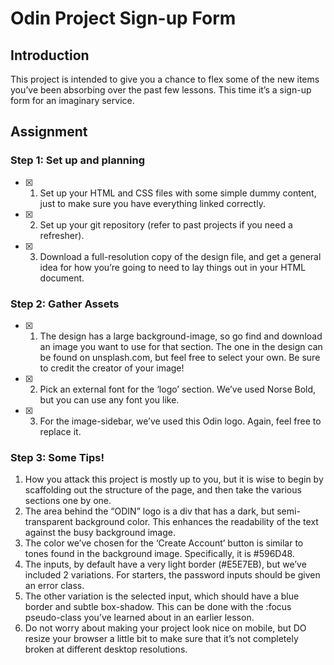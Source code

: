 # Odin Project Sign-up Form


## Introduction

This project is intended to give you a chance to flex some of the new items you’ve been absorbing over the past few lessons. This time it’s a sign-up form for an imaginary service.

## Assignment

### Step 1: Set up and planning

- [x] 1. Set up your HTML and CSS files with some simple dummy content, just to make sure you have everything linked correctly.
- [x] 2. Set up your git repository (refer to past projects if you need a refresher).
- [x] 3. Download a full-resolution copy of the design file, and get a general idea for how you’re going to need to lay things out in your HTML document.

### Step 2: Gather Assets

- [x] 1. The design has a large background-image, so go find and download an image you want to use for that section. The one in the design can be found on unsplash.com, but feel free to select your own. Be sure to credit the creator of your image!
- [x] 2. Pick an external font for the ‘logo’ section. We’ve used Norse Bold, but you can use any font you like.
- [x] 3. For the image-sidebar, we’ve used this Odin logo. Again, feel free to replace it.

### Step 3: Some Tips!

1. How you attack this project is mostly up to you, but it is wise to begin by scaffolding out the structure of the page, and then take the various sections one by one.
2. The area behind the “ODIN” logo is a div that has a dark, but semi-transparent background color. This enhances the readability of the text against the busy background image.
3. The color we’ve chosen for the ‘Create Account’ button is similar to tones found in the background image. Specifically, it is #596D48.
4. The inputs, by default have a very light border (#E5E7EB), but we’ve included 2 variations. For starters, the password inputs should be given an error class.
5. The other variation is the selected input, which should have a blue border and subtle box-shadow. This can be done with the :focus pseudo-class you’ve learned about in an earlier lesson.
6. Do not worry about making your project look nice on mobile, but DO resize your browser a little bit to make sure that it’s not completely broken at different desktop resolutions.


